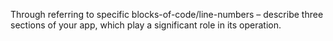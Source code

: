 Through referring to specific blocks-of-code/line-numbers – describe three sections of your app, which play a significant role in its operation.